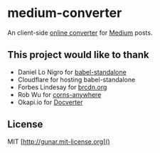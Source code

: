 # medium-converter

An client-side [online converter](http://gunar.github.io/medium-converter) for [Medium](http://medium.com) posts.

## This project would like to thank

- Daniel Lo Nigro for [babel-standalone](https://github.com/Daniel15/babel-standalone)
- Cloudflare for hosting babel-standalone
- Forbes Lindesay for [brcdn.org](http://www.brcdn.org)
- Rob Wu for [corns-anywhere](https://github.com/Rob--W/cors-anywhere)
- Okapi.io for [Docverter](https://docverter.com/)

## License

MIT [http://gunar.mit-license.org]()
